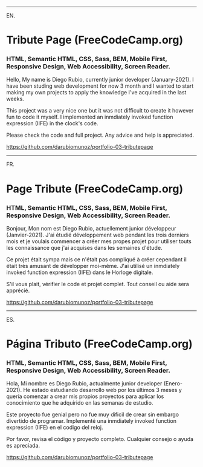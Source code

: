 -------------------------------------------------------------------------------
EN.

# Tribute Page (FreeCodeCamp.org)
### HTML, Semantic HTML, CSS, Sass, BEM, Mobile First, Responsive Design, Web Accessibility, Screen Reader.

Hello, My name is Diego Rubio, currently junior developer (January-2021). I have been studing web development for now 3 month and I wanted to start making my own projects to apply the knowledge I've acquired in the last weeks.

This project was a very nice one but it was not difficult to create it however fun to code it myself.
I implemented an inmdiately invoked function expression (IIFE) in the clock's code.

Please check the code and full project. Any advice and help is appreciated.

https://github.com/darubiomunoz/portfolio-03-tributepage

-------------------------------------------------------------------------------
FR.

# Page Tribute (FreeCodeCamp.org)
### HTML, Semantic HTML, CSS, Sass, BEM, Mobile First, Responsive Design, Web Accessibility, Screen Reader.

Bonjour, Mon nom est Diego Rubio, actuellement junior développeur (Janvier-2021). J'ai étudié développement web pendant les trois derniers mois et je voulais commencer a créer mes propes projet pour utiliser touts les connaissance que j'ai acquises dans les semaines d'étude.

Ce projet était sympa mais ce n'était pas compliqué à créer cependant il était très amusant de développer moi-même. J'ai utilisé un inmdiately invoked function expression (IIFE) dans le Horloge digitale.

S'il vous plait, vérifier le code et projet complet. Tout conseil ou aide sera apprécié.

https://github.com/darubiomunoz/portfolio-03-tributepage

-------------------------------------------------------------------------------
ES.

# Página Tributo (FreeCodeCamp.org)
### HTML, Semantic HTML, CSS, Sass, BEM, Mobile First, Responsive Design, Web Accessibility, Screen Reader.

Hola, Mi nombre es Diego Rubio, actualmente junior developer (Enero-2021). He estado estudiando desarrollo web por los últimos 3 meses y quería comenzar a crear mis propios proyectos para aplicar los conocimiento que he adquirido en las semanas de estudio.

Este proyecto fue genial pero no fue muy dificil de crear sin embargo divertido de programar. Implementé una inmdiately invoked function expression (IIFE) en el codigo del reloj.

Por favor, revisa el código y proyecto completo. Cualquier consejo o ayuda es apreciada.

https://github.com/darubiomunoz/portfolio-03-tributepage